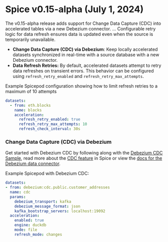 # Spice v0.15-alpha (July 1, 2024)

The v0.15-alpha release adds support for Change Data Capture (CDC) into accelerated tables via a new Debezium connector. ... Configurable retry logic for data refresh ensures data is updated even when the source is temporarily unavailable.

- **Change Data Capture (CDC) via Debezium**: Keep locally accelerated datasets synchronized in real-time with a source database with a new Debezium connector.
- **Data Refresh Retries:** By default, accelerated datasets attempt to retry data refreshes on transient errors. This behavior can be configured using `refresh_retry_enabled` and `refresh_retry_max_attempts`.

Example Spicepod configuration showing how to limit refresh retries to a maximum of 10 attempts

```yaml
datasets:
  - from: eth.blocks
    name: blocks
    acceleration:
      refresh_retry_enabled: true
      refresh_retry_max_attempts: 10
      refresh_check_interval: 30s
```

### Change Data Capture (CDC) via Debezium

Get started with Debezium CDC by following along with the [Debezium CDC Sample](https://github.com/spiceai/samples/tree/trunk/cdc-debezium), read more about the [CDC feature](https://docs.spiceai.org/features/cdc) in Spice or view the [docs for the Debezium data connector](https://docs.spiceai.org/data-connectors/debezium).

Example Spicepod with Debezium CDC:

```yaml
datasets:
- from: debezium:cdc.public.customer_addresses
  name: cdc
  params:
    debezium_transport: kafka
    debezium_message_format: json
    kafka_bootstrap_servers: localhost:19092
  acceleration:
    enabled: true
    engine: duckdb
    mode: file
    refresh_mode: changes
```
